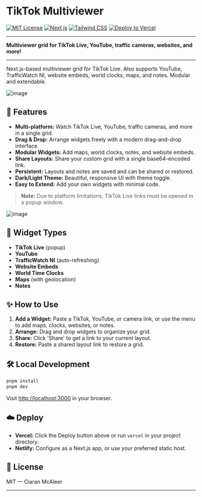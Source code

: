 # TikTok Multiviewer

[![MIT License](https://img.shields.io/badge/License-MIT-green.svg)](LICENSE)
[![Next.js](https://img.shields.io/badge/Next.js-15-blue?logo=next.js)](https://nextjs.org/)
[![Tailwind CSS](https://img.shields.io/badge/TailwindCSS-3.4-38bdf8?logo=tailwindcss)](https://tailwindcss.com/)
[![Deploy to Vercel](https://vercel.com/button)](https://vercel.com/import/project?template=https://github.com/your-repo/Tiktok-Multiviewer)

---

**Multiviewer grid for TikTok Live, YouTube, traffic cameras, websites, and more!**

---

Next.js-based multiviewer grid for TikTok Live. Also supports YouTube, TrafficWatch NI, website embeds, world clocks, maps, and notes. Modular and extendable.

![image](https://github.com/user-attachments/assets/47f504b1-6724-4d8b-93fa-cbd735c89919)

## 🚀 Features

- **Multi-platform:** Watch TikTok Live, YouTube, traffic cameras, and more in a single grid.
- **Drag & Drop:** Arrange widgets freely with a modern drag-and-drop interface.
- **Modular Widgets:** Add maps, world clocks, notes, and website embeds.
- **Share Layouts:** Share your custom grid with a single base64-encoded link.
- **Persistent:** Layouts and notes are saved and can be shared or restored.
- **Dark/Light Theme:** Beautiful, responsive UI with theme toggle.
- **Easy to Extend:** Add your own widgets with minimal code.

> **Note:** Due to platform limitations, TikTok Live links must be opened in a popup window.

![image](https://github.com/user-attachments/assets/1fe3a478-57b6-49b9-9310-8b190cd25697)

## 🧩 Widget Types
- **TikTok Live** (popup)
- **YouTube**
- **TrafficWatch NI** (auto-refreshing)
- **Website Embeds**
- **World Time Clocks**
- **Maps** (with geolocation)
- **Notes**

## ✨ How to Use
1. **Add a Widget:** Paste a TikTok, YouTube, or camera link, or use the menu to add maps, clocks, websites, or notes.
2. **Arrange:** Drag and drop widgets to organize your grid.
3. **Share:** Click 'Share' to get a link to your current layout.
4. **Restore:** Paste a shared layout link to restore a grid.

## 🛠️ Local Development
```bash
pnpm install
pnpm dev
```
Visit [http://localhost:3000](http://localhost:3000) in your browser.

## ☁️ Deploy
- **Vercel:** Click the Deploy button above or run `vercel` in your project directory.
- **Netlify:** Configure as a Next.js app, or use your preferred static host.

## 📄 License
MIT — Ciaran McAleer

---
